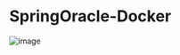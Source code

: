 # SpringOracle-Docker

![image](https://github.com/AaronAP1/SpringOracle-Docker/assets/91394866/6c22ecb3-fc1d-4110-a1dc-fd21351fbc88)
